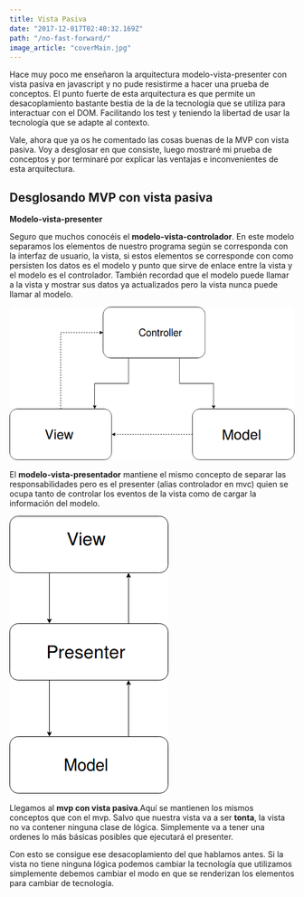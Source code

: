```yaml
---
title: Vista Pasiva
date: "2017-12-017T02:40:32.169Z"
path: "/no-fast-forward/"
image_article: "coverMain.jpg"
---
```


Hace muy poco me enseñaron la arquitectura modelo-vista-presenter con vista pasiva en javascript 
y no pude resistirme a hacer una prueba de conceptos. 
El punto fuerte de esta arquitectura es que permite un desacoplamiento bastante bestia de la
de la tecnología que se utiliza para interactuar con el DOM. Facilitando los test y teniendo
la libertad de usar la tecnología que se adapte al contexto.

Vale, ahora que ya os he comentado las cosas buenas de la MVP con vista pasiva. Voy a desglosar
en que consiste, luego mostraré mi prueba de conceptos y por terminaré por explicar las 
ventajas e inconvenientes de esta arquitectura.

Desglosando MVP con vista pasiva
-----------------------------------------------------------------------------------------------------


**Modelo-vista-presenter**

Seguro que muchos conocéis el **modelo-vista-controlador**. En este modelo separamos los elementos de
nuestro programa según se corresponda con la interfaz de usuario, la vista, si estos elementos
se corresponde con como persisten los datos es el modelo y punto que sirve de enlace entre la vista
y el modelo es el controlador. También recordad que el modelo puede llamar a la vista y mostrar sus
datos ya actualizados pero la vista nunca puede llamar al modelo.


![model_view_controller](./mvc.png)
   

El **modelo-vista-presentador** mantiene el mismo concepto de separar las responsabilidades pero
es el presenter (alias controlador en mvc) quien se ocupa tanto de controlar los eventos de la vista como de cargar la 
información del modelo.

![model_view_presenter](./mvp.png)

Llegamos al **mvp con vista pasiva**.Aquí se mantienen los mismos conceptos que con el mvp.
Salvo que nuestra vista va a ser **tonta**, la vista no va contener ninguna clase de lógica.
Simplemente va a tener una ordenes lo más básicas posibles que ejecutará el presenter.

Con esto se consigue ese desacoplamiento del que hablamos antes. Si la vista no tiene ninguna
lógica podemos cambiar la tecnología que utilizamos simplemente debemos cambiar el modo en
que se renderizan los elementos para cambiar de tecnología.
  